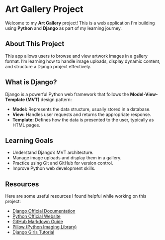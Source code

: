 # Art Gallery Project

Welcome to my **Art Gallery** project! This is a web application I'm building using **Python** and **Django** as part of my learning journey.

## About This Project

This app allows users to browse and view artwork images in a gallery format. I’m learning how to handle image uploads, display dynamic content, and structure a Django project effectively.

## What is Django?

Django is a powerful Python web framework that follows the **Model-View-Template (MVT)** design pattern:

- **Model:** Represents the data structure, usually stored in a database.
- **View:** Handles user requests and returns the appropriate response.
- **Template:** Defines how the data is presented to the user, typically as HTML pages.

## Learning Goals

- Understand Django’s MVT architecture.
- Manage image uploads and display them in a gallery.
- Practice using Git and GitHub for version control.
- Improve Python web development skills.


## Resources

Here are some useful resources I found helpful while working on this project:

- [Django Official Documentation](https://docs.djangoproject.com/)
- [Python Official Website](https://www.python.org/)
- [GitHub Markdown Guide](https://docs.github.com/en/get-started/writing-on-github/basic-writing-and-formatting-syntax)
- [Pillow (Python Imaging Library)](https://python-pillow.org/)
- [Django Girls Tutorial](https://tutorial.djangogirls.org/)